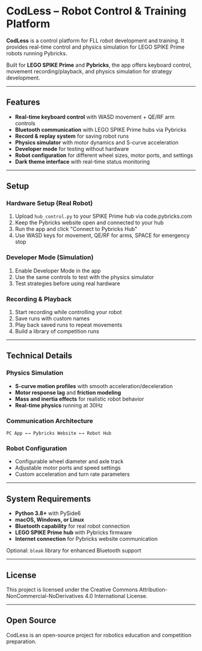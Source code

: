 # CodLess – Robot Control & Training Platform

**CodLess** is a control platform for FLL robot development and training. It provides real-time control and physics simulation for LEGO SPIKE Prime robots running Pybricks.

Built for **LEGO SPIKE Prime** and **Pybricks**, the app offers keyboard control, movement recording/playback, and physics simulation for strategy development.

---

## Features

- **Real-time keyboard control** with WASD movement + QE/RF arm controls
- **Bluetooth communication** with LEGO SPIKE Prime hubs via Pybricks
- **Record & replay system** for saving robot runs
- **Physics simulator** with motor dynamics and S-curve acceleration
- **Developer mode** for testing without hardware
- **Robot configuration** for different wheel sizes, motor ports, and settings
- **Dark theme interface** with real-time status monitoring

---

## Setup

### Hardware Setup (Real Robot)
1. Upload `hub_control.py` to your SPIKE Prime hub via code.pybricks.com
2. Keep the Pybricks website open and connected to your hub
3. Run the app and click "Connect to Pybricks Hub"
4. Use WASD keys for movement, QE/RF for arms, SPACE for emergency stop

### Developer Mode (Simulation)
1. Enable Developer Mode in the app
2. Use the same controls to test with the physics simulator
3. Test strategies before using real hardware

### Recording & Playback
1. Start recording while controlling your robot
2. Save runs with custom names
3. Play back saved runs to repeat movements
4. Build a library of competition runs

---

## Technical Details

### Physics Simulation
- **S-curve motion profiles** with smooth acceleration/deceleration
- **Motor response lag** and **friction modeling**
- **Mass and inertia effects** for realistic robot behavior
- **Real-time physics** running at 30Hz

### Communication Architecture
```
PC App ←→ Pybricks Website ←→ Robot Hub
```

### Robot Configuration
- Configurable wheel diameter and axle track
- Adjustable motor ports and speed settings
- Custom acceleration and turn rate parameters

---

## System Requirements

- **Python 3.8+** with PySide6
- **macOS, Windows, or Linux**
- **Bluetooth capability** for real robot connection
- **LEGO SPIKE Prime hub** with Pybricks firmware
- **Internet connection** for Pybricks website communication

Optional: `bleak` library for enhanced Bluetooth support

---

## License

This project is licensed under the Creative Commons Attribution-NonCommercial-NoDerivatives 4.0 International License.

---

## Open Source

CodLess is an open-source project for robotics education and competition preparation. 
